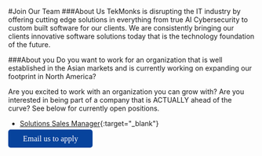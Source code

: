 #Join Our Team
###About Us
TekMonks is disrupting the IT industry by offering cutting edge solutions in everything from true AI Cybersecurity to custom built software for our clients.  We are consistently bringing our clients innovative software solutions today that is the technology foundation of the future.

###About you
Do you want to work for an organization that is well established in the Asian markets and is currently working on expanding our footprint in North America?

Are you excited to work with an organization you can grow with? Are you interested in being part of a company that is ACTUALLY ahead of the curve? See below for currently open positions.

* [Solutions Sales Manager](./articles/company/joinourteam.md/solutionsalesmanager.en.pdf){:target="_blank"}

<a href="mailto:careers@tekmonks.com" target="_blank" style="color: #fff !important; background: #07439c !important; font-size: 16px; font-weight: 500; padding: 10px 30px !important; border-radius: 5px; font-family: Raleway; font-weight: 500; text-decoration: none;">Email us to apply</a>
